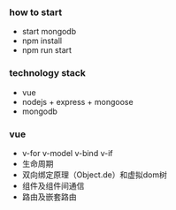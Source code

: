 ### how to start
- start mongodb
- npm install
- npm run start


### technology stack
- vue
- nodejs + express + mongoose
- mongodb

### vue
- v-for v-model v-bind v-if
- 生命周期
- 双向绑定原理（Object.de）和虚拟dom树
- 组件及组件间通信
- 路由及嵌套路由

